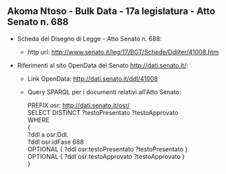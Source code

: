 ## Akoma Ntoso - Bulk Data - 17a legislatura - Atto Senato n. 688 ##

* Scheda del Disegno di Legge - Atto Senato n. 688:
	* http url: http://www.senato.it/leg/17/BGT/Schede/Ddliter/41008.htm

* Riferimenti al sito OpenData del Senato http://dati.senato.it/:
	* Link OpenData: http://dati.senato.it/ddl/41008
	* Query SPARQL per i documenti relativi all'Atto Senato:

        PREFIX osr: <http://dati.senato.it/osr/>  
		SELECT DISTINCT ?testoPresentato ?testoApprovato  
		WHERE  
		{  
		    ?ddl a osr:Ddl.  
		    ?ddl osr:idFase 688 .  
		    OPTIONAL { ?ddl osr:testoPresentato ?testoPresentato }  
		    OPTIONAL { ?ddl osr:testoApprovato ?testoApprovato }  
		}
		
